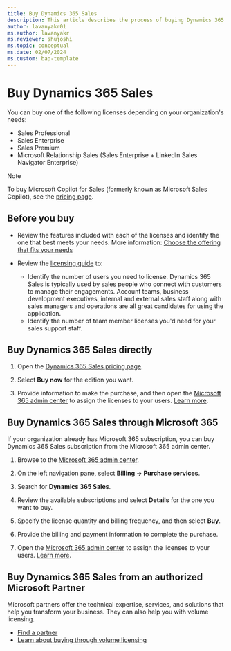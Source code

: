 ```yaml
---
title: Buy Dynamics 365 Sales
description: This article describes the process of buying Dynamics 365 Sales.
author: lavanyakr01
ms.author: lavanyakr
ms.reviewer: shujoshi 
ms.topic: conceptual 
ms.date: 02/07/2024
ms.custom: bap-template
---
```


# Buy Dynamics 365 Sales

You can buy one of the following licenses depending on your organization's needs:

- Sales Professional
- Sales Enterprise
- Sales Premium  
- Microsoft Relationship Sales (Sales Enterprise + LinkedIn Sales Navigator Enterprise)

> [!NOTE]
> To buy Microsoft Copilot for Sales (formerly known as Microsoft Sales Copilot), see the [pricing page](https://www.microsoft.com/en-us/ai/microsoft-sales-copilot?rtc=1#featuresandpricing).

## Before you buy

- Review the features included with each of the licenses and identify the one that best meets your needs. More information: [Choose the offering that fits your needs](overview.md#choose-the-offering-that-fits-your-needs)

- Review the [licensing guide](https://go.microsoft.com/fwlink/?LinkId=866544&clcid=0x409) to:
    - Identify the number of users you need to license. Dynamics 365 Sales is typically used by sales people who connect with customers to manage their engagements. Account teams, business development executives, internal and external sales staff along with sales managers and operations are all great candidates for using the application.  
    - Identify the number of team member licenses you'd need for your sales support staff.  

## Buy Dynamics 365 Sales directly

1. Open the [Dynamics 365 Sales pricing page](https://dynamics.microsoft.com/sales/pricing/).

1. Select **Buy now** for the edition you want.
1. Provide information to make the purchase, and then open the [Microsoft 365 admin center](https://admin.microsoft.com/) to assign the licenses to your users. [Learn more](/office365/admin/subscriptions-and-billing/assign-licenses-to-users).

## Buy Dynamics 365 Sales through Microsoft 365

If your organization already has Microsoft 365 subscription, you can buy Dynamics 365 Sales subscription from the Microsoft 365 admin center.

1. Browse to the [Microsoft 365 admin center](https://admin.microsoft.com).

2. On the left navigation pane, select **Billing -> Purchase services**.

3. Search for **Dynamics 365 Sales**.
1. Review the available subscriptions and select **Details** for the one you want to buy.
1. Specify the license quantity and billing frequency, and then select **Buy**.
1. Provide the billing and payment information to complete the purchase.
1. Open the [Microsoft 365 admin center](https://admin.microsoft.com/) to assign the licenses to your users. [Learn more](/office365/admin/subscriptions-and-billing/assign-licenses-to-users).

## Buy Dynamics 365 Sales from an authorized Microsoft Partner

Microsoft partners offer the technical expertise, services, and solutions that help you transform your business. They can also help you with volume licensing.

- [Find a partner](https://partner.microsoft.com/partnership/find-a-partner)
- [Learn about buying through volume licensing](https://www.microsoft.com/licensing/how-to-buy/how-to-buy)
